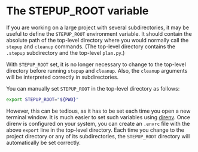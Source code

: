 # The STEPUP_ROOT variable

If you are working on a large project with several subdirectories,
it may be useful to define the `STEPUP_ROOT` environment variable.
It should contain the absolute path of the top-level directory where you would normally call the `stepup` and `cleanup` commands.
(The top-level directory contains the `.stepup` subdirectory and the top-level `plan.py`.)

With `STEPUP_ROOT` set, it is no longer necessary to change to the top-level directory before running `stepup` and `cleanup`.
Also, the `cleanup` arguments will be interpreted correctly in subdirectories.

You can manually set `STEPUP_ROOT` in the top-level directory as follows:

```bash
export STEPUP_ROOT="${PWD}"
```

However, this can be tedious, as it has to be set each time you open a new terminal window.
It is much easier to set such variables using [direnv](https://direnv.net/).
Once direnv is configured on your system, you can create an `.envrc` file with the above `export` line in the top-level directory.
Each time you change to the project directory or any of its subdirectories, the `STEPUP_ROOT` directory will automatically be set correctly.
